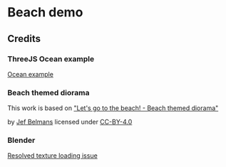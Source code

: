 # Beach demo

## Credits

### ThreeJS Ocean example

[Ocean example](https://threejs.org/examples/webgl_shaders_ocean.html)

### Beach themed diorama

This work is based on ["Let's go to the beach! - Beach themed diorama"](https://sketchfab.com/3d-models/lets-go-to-the-beach-beach-themed-diorama-b8784396e5f6424e88b036949164a473)

by [Jef Belmans](https://sketchfab.com/belmansjef) licensed under [CC-BY-4.0](http://creativecommons.org/licenses/by/4.0/)

### Blender

[Resolved texture loading issue](https://discourse.threejs.org/t/how-can-i-resolve-issue-with-fbx-not-loading-textures-and-colors/20987/4)


